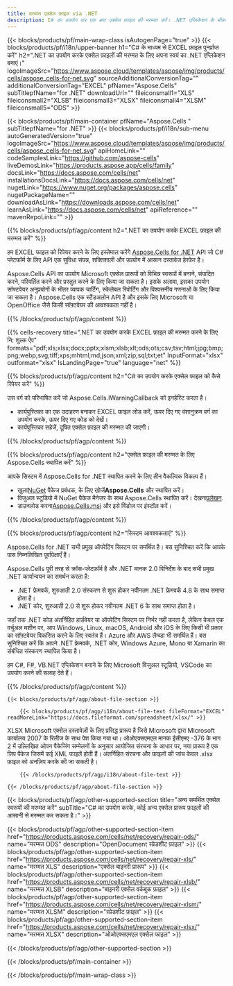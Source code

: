 ```yaml
---
title: मरम्मत एक्सेल फ़ाइल via .NET
description: C# का उपयोग कर एक भ्रष्ट एक्सेल फ़ाइल की मरम्मत करें। .NET एप्लिकेशन के भीतर दूषित एक्सेल फ़ाइल की मरम्मत के लिए रिकवरी टूल।
---
```

{{< blocks/products/pf/main-wrap-class isAutogenPage="true" >}}
{{< blocks/products/pf/i18n/upper-banner h1="C# के माध्यम से EXCEL फ़ाइल पुनर्प्राप्त करें" h2=".NET का उपयोग करके एक्सेल फ़ाइलों की मरम्मत के लिए अपना स्वयं का .NET एप्लिकेशन बनाएं।" logoImageSrc="https://www.aspose.cloud/templates/aspose/img/products/cells/aspose_cells-for-net.svg" sourceAdditionalConversionTag="" additionalConversionTag="EXCEL" pfName="Aspose.Cells" subTitlepfName="for .NET" downloadUrl="" fileiconsmall1="XLS" fileiconsmall2="XLSB" fileiconsmall3="XLSX" fileiconsmall4="XLSM" fileiconsmall5="ODS" >}}

{{< blocks/products/pf/main-container pfName="Aspose.Cells " subTitlepfName="for .NET" >}}
{{< blocks/products/pf/i18n/sub-menu autoGeneratedVersion="true" logoImageSrc="https://www.aspose.cloud/templates/aspose/img/products/cells/aspose_cells-for-net.svg" apiHomeLink="" codeSamplesLink="https://github.com/aspose-cells" liveDemosLink="https://products.aspose.app/cells/family" docsLink="https://docs.aspose.com/cells/net" installationsDocsLink="https://docs.aspose.com/cells/net" nugetLink="https://www.nuget.org/packages/aspose.cells" nugetPackageName="" downloadAsLink="https://downloads.aspose.com/cells/net" learnAsLink="https://docs.aspose.com/cells/net" apiReference="" mavenRepoLink="" >}}

{{% blocks/products/pf/agp/content h2=".NET का उपयोग करके EXCEL फ़ाइल की मरम्मत करें" %}}

 हम EXCEL फाइल को रिपेयर करने के लिए इस्तेमाल करेंगे
 [Aspose.Cells for .NET](https://products.aspose.com/cells/net) 
 API जो C# प्लेटफॉर्म के लिए API एक सुविधा संपन्न, शक्तिशाली और उपयोग में आसान दस्तावेज़ हेरफेर है।
 
 Aspose.Cells API का उपयोग Microsoft एक्सेल प्रारूपों को विभिन्न स्वरूपों में बनाने, संपादित करने, परिवर्तित करने और प्रस्तुत करने के लिए किया जा सकता है। इसके अलावा, इसका उपयोग सॉफ्टवेयर अनुप्रयोगों के भीतर व्यापक चार्टिंग, स्केलेबल रिपोर्टिंग और विश्वसनीय गणनाओं के लिए किया जा सकता है। Aspose.Cells एक स्टैंडअलोन API है और इसके लिए Microsoft या OpenOffice जैसे किसी सॉफ़्टवेयर की आवश्यकता नहीं है।

{{% /blocks/products/pf/agp/content %}}

{{% cells-recovery title=".NET का उपयोग करके EXCEL फ़ाइल की मरम्मत करने के लिए नि: शुल्क ऐप" formats="pdf;xls;xlsx;docx;pptx;xlsm;xlsb;xlt;ods;ots;csv;tsv;html;jpg;bmp;png;webp;svg;tiff;xps;mhtml;md;json;xml;zip;sql;txt;et" InputFormat="xlsx" outformat="xlsx" IsLandingPage="true" language="net" %}}

{{% blocks/products/pf/agp/content h2="C# का उपयोग करके एक्सेल फाइल को कैसे रिपेयर करें" %}}

उस वर्ग को परिभाषित करें जो Aspose.Cells.IWarningCallback को इनहेरिट करता है।
+ कार्यपुस्तिका का एक उदाहरण बनाकर EXCEL फ़ाइल लोड करें, ऊपर दिए गए वंशानुक्रम वर्ग का उपयोग करके, ऊपर दिए गए कोड को देखें।
+ कार्यपुस्तिका सहेजें, दूषित एक्सेल फ़ाइल की मरम्मत की जाएगी।

{{% /blocks/products/pf/agp/content %}}


{{% blocks/products/pf/agp/content h2="एक्सेल फ़ाइल की मरम्मत के लिए Aspose.Cells स्थापित करें" %}}

आपके सिस्टम में Aspose.Cells for .NET स्थापित करने के लिए तीन वैकल्पिक विकल्प हैं।
-  खुला[NuGet](https://www.nuget.org/packages/aspose.cells) पैकेज प्रबंधक, के लिए खोजें**Aspose.Cells** और स्थापित करें।
-  विजुअल स्टूडियो में NuGet पैकेज मैनेजर के साथ Aspose.Cells स्थापित करें। देखना[प्रलेखन](https://docs.aspose.com/cells/net/getting-started/#install-asposecells-through-nuget). 
-  डाउनलोड करना[Aspose.Cells.msi](https://releases.aspose.com/cells/net/) और इसे विंडोज़ पर इंस्टॉल करें।

{{% /blocks/products/pf/agp/content %}}

    
{{% blocks/products/pf/agp/content h2="सिस्टम आवश्यकताएं" %}}

 Aspose.Cells for .NET सभी प्रमुख ऑपरेटिंग सिस्टम पर समर्थित है। बस सुनिश्चित करें कि आपके पास निम्नलिखित पूर्वापेक्षाएँ हैं।
 
Aspose.Cells पूरी तरह से क्रॉस-प्लेटफ़ॉर्म है और .NET मानक 2.0 विनिर्देश के बाद सभी प्रमुख .NET कार्यान्वयन का समर्थन करता है:
-  .NET फ्रेमवर्क, शुरुआती 2.0 संस्करण से शुरू होकर नवीनतम .NET फ्रेमवर्क 4.8 के साथ समाप्त होता है।
-  .NET कोर, शुरुआती 2.0 से शुरू होकर नवीनतम .NET 6 के साथ समाप्त होता है।

जहाँ तक .NET कोड अंतर्निहित हार्डवेयर या ऑपरेटिंग सिस्टम पर निर्भर नहीं करता है, लेकिन केवल एक वर्चुअल मशीन पर, आप Windows, Linux, macOS, Android और iOS के लिए किसी भी प्रकार का सॉफ़्टवेयर विकसित करने के लिए स्वतंत्र हैं। Azure और AWS लैम्ब्डा भी समर्थित हैं। बस सुनिश्चित करें कि आपने .NET फ्रेमवर्क, .NET कोर, Windows Azure, Mono या Xamarin का संबंधित संस्करण स्थापित किया है।

हम C#, F#, VB.NET एप्लिकेशन बनाने के लिए Microsoft विजुअल स्टूडियो, VSCode का उपयोग करने की सलाह देते हैं।

{{% /blocks/products/pf/agp/content %}}
    
    
<!-- aboutfile Starts -->

    {{< blocks/products/pf/agp/about-file-section >}}

        {{< blocks/products/pf/agp/i18n/about-file-text fileFormat="EXCEL" readMoreLink="https://docs.fileformat.com/spreadsheet/xlsx/" >}}
XLSX Microsoft एक्सेल दस्तावेज़ों के लिए प्रसिद्ध प्रारूप है जिसे Microsoft द्वारा Microsoft कार्यालय 2007 के रिलीज के साथ पेश किया गया था। ओओएक्सएमएल मानक ईसीएमए -376 के भाग 2 में उल्लिखित ओपन पैकेजिंग सम्मेलनों के अनुसार आयोजित संरचना के आधार पर, नया प्रारूप है एक ज़िप पैकेज जिसमें कई XML फाइलें होती हैं। अंतर्निहित संरचना और फ़ाइलों की जांच केवल .xlsx फ़ाइल को अनज़िप करके की जा सकती है।

        {{< /blocks/products/pf/agp/i18n/about-file-text >}}

    {{< /blocks/products/pf/agp/about-file-section >}}

<!-- aboutfile Ends -->

{{< blocks/products/pf/agp/other-supported-section title="अन्य समर्थित एक्सेल स्वरूपों की मरम्मत करें" subTitle="C# का उपयोग करके, कोई अन्य एक्सेल प्रारूप फ़ाइलों की आसानी से मरम्मत कर सकता है।" >}}

{{< blocks/products/pf/agp/other-supported-section-item href="https://products.aspose.com/cells/net/recovery/repair-ods/" name="मरम्मत ODS" description="OpenDocument स्प्रेडशीट फ़ाइल" >}}
{{< blocks/products/pf/agp/other-supported-section-item href="https://products.aspose.com/cells/net/recovery/repair-xls/" name="मरम्मत XLS" description="एक्सेल बाइनरी प्रारूप" >}}
{{< blocks/products/pf/agp/other-supported-section-item href="https://products.aspose.com/cells/net/recovery/repair-xlsb/" name="मरम्मत XLSB" description="बाइनरी एक्सेल वर्कबुक फ़ाइल" >}}
{{< blocks/products/pf/agp/other-supported-section-item href="https://products.aspose.com/cells/net/recovery/repair-xlsm/" name="मरम्मत XLSM" description="स्प्रेडशीट फ़ाइल" >}}
{{< blocks/products/pf/agp/other-supported-section-item href="https://products.aspose.com/cells/net/recovery/repair-xlsx/" name="मरम्मत XLSX" description="ओओएक्सएमएल एक्सेल फाइल" >}}

{{< /blocks/products/pf/agp/other-supported-section >}}

{{< /blocks/products/pf/main-container >}}
    
{{< /blocks/products/pf/main-wrap-class >}}
